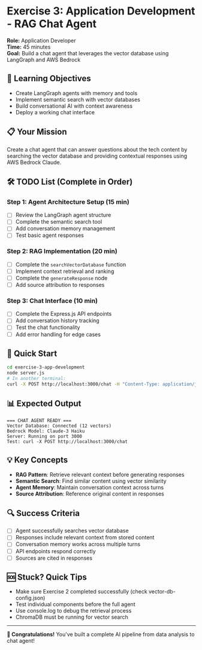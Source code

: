# Exercise 3: Application Development - RAG Chat Agent

**Role:** Application Developer  
**Time:** 45 minutes  
**Goal:** Build a chat agent that leverages the vector database using LangGraph and AWS Bedrock

## 🎯 Learning Objectives

- Create LangGraph agents with memory and tools
- Implement semantic search with vector databases  
- Build conversational AI with context awareness
- Deploy a working chat interface

## 📋 Your Mission

Create a chat agent that can answer questions about the tech content by searching the vector database and providing contextual responses using AWS Bedrock Claude.

## 🛠️ TODO List (Complete in Order)

### Step 1: Agent Architecture Setup (15 min)
- [ ] Review the LangGraph agent structure
- [ ] Complete the semantic search tool
- [ ] Add conversation memory management
- [ ] Test basic agent responses

### Step 2: RAG Implementation (20 min)  
- [ ] Complete the `searchVectorDatabase` function
- [ ] Implement context retrieval and ranking
- [ ] Complete the `generateResponse` node
- [ ] Add source attribution to responses

### Step 3: Chat Interface (10 min)
- [ ] Complete the Express.js API endpoints
- [ ] Add conversation history tracking
- [ ] Test the chat functionality
- [ ] Add error handling for edge cases

## 🚀 Quick Start

```bash
cd exercise-3-app-development
node server.js
# In another terminal:
curl -X POST http://localhost:3000/chat -H "Content-Type: application/json" -d '{"message":"What is machine learning?"}'
```

## 📊 Expected Output

```
=== CHAT AGENT READY ===
Vector Database: Connected (12 vectors)
Bedrock Model: Claude-3 Haiku
Server: Running on port 3000
Test: curl -X POST http://localhost:3000/chat
```

## 💡 Key Concepts

- **RAG Pattern**: Retrieve relevant context before generating responses
- **Semantic Search**: Find similar content using vector similarity
- **Agent Memory**: Maintain conversation context across turns
- **Source Attribution**: Reference original content in responses

## 🔍 Success Criteria

- [ ] Agent successfully searches vector database
- [ ] Responses include relevant context from stored content
- [ ] Conversation memory works across multiple turns
- [ ] API endpoints respond correctly
- [ ] Sources are cited in responses

## 🆘 Stuck? Quick Tips

- Make sure Exercise 2 completed successfully (check vector-db-config.json)
- Test individual components before the full agent
- Use console.log to debug the retrieval process
- ChromaDB must be running for vector search

---

**🎉 Congratulations!** You've built a complete AI pipeline from data analysis to chat agent!
